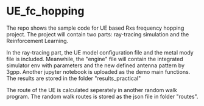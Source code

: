 # UE_fc_hopping
The repo shows the sample code for UE based Rxs frequency hopping project. The project will contain two parts: ray-tracing simulation and the Reinforcement Learning. 

In the ray-tracing part, the UE model configuration file and the metal mody file is included. Meanwhile, the "engine" file will contain the integrated simulator env with parameters and the new defined antenna pattern by 3gpp. Another jupyter notebook is uploaded as the demo main functions. The results are stored in the folder "results_practical"

The route of the UE is calculated seperately in another random walk program. The random walk routes is stored as the json file in folder "routes".